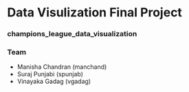 # Data Visulization Final Project

### champions_league_data_visualization

### Team

- Manisha Chandran (manchand)
- Suraj Punjabi (spunjab)
- Vinayaka Gadag (vgadag)
